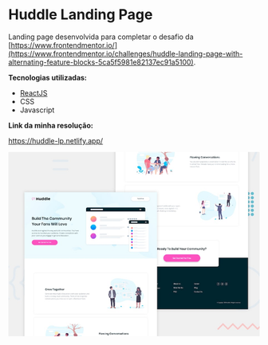 # Huddle Landing Page

Landing page desenvolvida para completar o desafio da [https://www.frontendmentor.io/](https://www.frontendmentor.io/challenges/huddle-landing-page-with-alternating-feature-blocks-5ca5f5981e82137ec91a5100).

**Tecnologias utilizadas:**

* [ReactJS](https://reactjs.org/)
* CSS
* Javascript

**Link da minha resolução:**

https://huddle-lp.netlify.app/

![Design preview](https://raw.githubusercontent.com/SueldoSales/HuddleLandingPage/master/public/img/desktop-preview.jpg)
